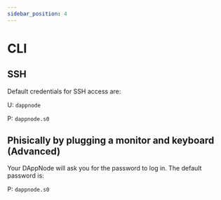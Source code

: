 ```yaml
---
sidebar_position: 4
---
```


# CLI

## SSH

Default credentials for SSH access are:

U: `dappnode`

P: `dappnode.s0`

## Phisically by plugging a monitor and keyboard (Advanced)

Your DAppNode will ask you for the password to log in. The default password is:

P: `dappnode.s0`
